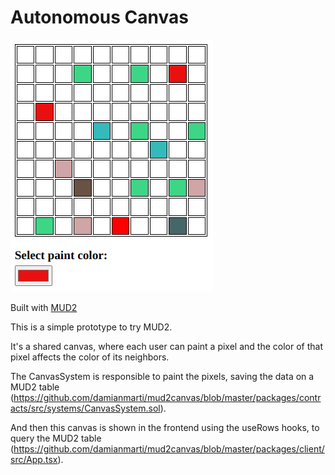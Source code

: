 # Autonomous Canvas

![screenshot](.github/img/screenshot.png)

Built with [MUD2](https://mud.dev/)

This is a simple prototype to try MUD2. 

It's a shared canvas, where each user can paint a pixel and the color of that pixel affects the color of its neighbors. 

The CanvasSystem is responsible to paint the pixels, saving the data on a MUD2 table  (https://github.com/damianmarti/mud2canvas/blob/master/packages/contracts/src/systems/CanvasSystem.sol).

And then this canvas is shown in the frontend using the useRows hooks, to query the MUD2 table (https://github.com/damianmarti/mud2canvas/blob/master/packages/client/src/App.tsx).
